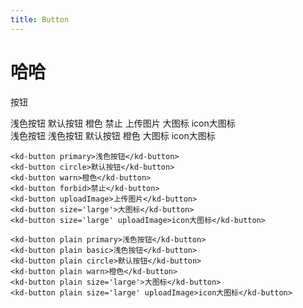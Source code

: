 ```yaml
---
title: Button
---
```


# 哈哈
按钮
<div>
    <section class="full-background">
        <kd-button class='primary'>浅色按钮</kd-button>
        <kd-button class='circle'>默认按钮</kd-button>
        <kd-button class='warn'>橙色</kd-button>
        <kd-button class='forbid'>禁止</kd-button>
        <kd-button class='uploadImage'>上传图片</kd-button>
        <kd-button size='large'>大图标</kd-button>
        <kd-button size='large' class='uploadImage'>icon大图标</kd-button>
    </section>
    <section class="plain-background">
        <kd-button class='plain primary'>浅色按钮</kd-button>
        <kd-button class='plain basic'>浅色按钮</kd-button>
        <kd-button class='plain circle'>默认按钮</kd-button>
        <kd-button class='plain warn'>橙色</kd-button>
        <kd-button class='plain' size='large'>大图标</kd-button>
        <kd-button class='plain uploadImage' size='large'>icon大图标</kd-button>
    </section>
</div>

```
<kd-button primary>浅色按钮</kd-button>
<kd-button circle>默认按钮</kd-button>
<kd-button warn>橙色</kd-button>
<kd-button forbid>禁止</kd-button>
<kd-button uploadImage>上传图片</kd-button>
<kd-button size='large'>大图标</kd-button>
<kd-button size='large' uploadImage>icon大图标</kd-button>

<kd-button plain primary>浅色按钮</kd-button>
<kd-button plain basic>浅色按钮</kd-button>
<kd-button plain circle>默认按钮</kd-button>
<kd-button plain warn>橙色</kd-button>
<kd-button plain size='large'>大图标</kd-button>
<kd-button plain size='large' uploadImage>icon大图标</kd-button>
```
